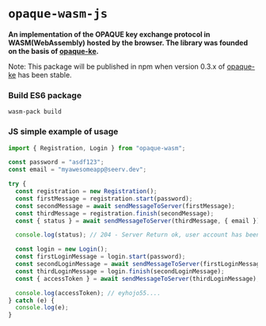 <h1><code>opaque-wasm-js</code></h1>

<strong>An implementation of the OPAQUE key exchange protocol in WASM(WebAssembly) hosted by the browser. The library was founded on the basis of [opaque-ke](https://github.com/novifinancial/opaque-ke). </strong>

Note: This package will be published in npm when version 0.3.x of [opaque-ke](https://github.com/novifinancial/opaque-ke) has been stable.

### Build ES6 package

```
wasm-pack build

```

### JS simple example of usage

```js
import { Registration, Login } from "opaque-wasm";

const password = "asdf123";
const email = "myawesomeapp@seerv.dev";

try {
  const registration = new Registration();
  const firstMessage = registration.start(password);
  const secondMessage = await sendMessageToServer(firstMessage);
  const thirdMessage = registration.finish(secondMessage);
  const { status } = await sendMessageToServer(thirdMessage, { email });

  console.log(status); // 204 - Server Return ok, user account has been created

  const login = new Login();
  const firstLoginMessage = login.start(password);
  const secondLoginMessage = await sendMessageToServer(firstLoginMessage, email);
  const thirdLoginMessage = login.finish(secondLoginMessage);
  const { accessToken } = await sendMessageToServer(thirdLoginMessage);

  console.log(accessToken); // eyhojo55....
} catch (e) {
  console.log(e);
}
```
